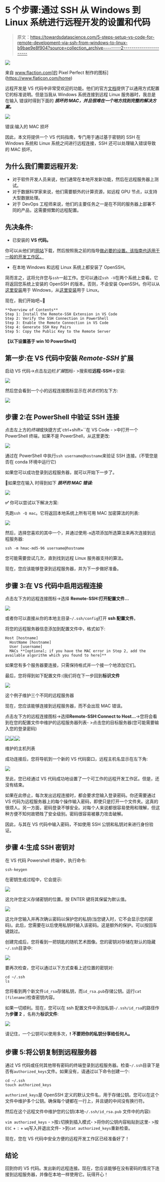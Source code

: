 # 5 个步骤:通过 SSH 从 Windows 到 Linux 系统进行远程开发的设置和代码

> 原文：<https://towardsdatascience.com/5-steps-setup-vs-code-for-remote-development-via-ssh-from-windows-to-linux-b9bae9e8f904?source=collection_archive---------2----------------------->

![](img/26961986bba62a7da49c11b940c011d0.png)

来自 www.flaction.com[的 Pixel Perfect 制作的图标](https://www.flaticon.com/home)

远程开发是 VS 代码中非常受欢迎的功能。他们的官方[文档](https://code.visualstudio.com/docs/remote/remote-overview)提供了以通用方式配置它的标准说明。但是当我从 Windows 系统连接到远程 Linux 服务器时，我总是在输入 错误时得到下面的 ***损坏的 MAC，并且很难在一个地方找到完整的解决方案。***

![](img/40d7c072f554882b6616f902f9b700ed.png)

错误:输入的 MAC 损坏

因此，本文将提供一个 VS 代码指南，专门用于通过基于密钥的 SSH 在 Windows 系统和 Linux 系统之间进行远程连接，SSH 还可以处理输入错误导致的 MAC 损坏。

## 为什么我们需要远程开发:

*   对于软件开发人员来说，他们通常在本地开发新功能，然后在远程服务器上测试。
*   对于数据科学家来说，他们需要额外的计算资源，如远程 GPU 节点，以支持大型数据处理。
*   对于 DevOps 工程师来说，他们的主要任务之一是在不同的服务器上部署不同的产品，这需要频繁的远程配置。

## 先决条件:

*   已安装的 **VS 代码。**

你可以从他们的[网站](https://code.visualstudio.com/download)下载，然后按照我之前的指导[做必要的设置。该指南也适用于一般的开发工作区。](/10-steps-to-setup-a-comprehensive-data-science-workspace-with-vscode-on-windows-32fe190a8f3)

*   在本地 Windows 和远程 Linux 系统上都安装了 OpenSSH。

简而言之，这将允许您与`ssh`一起工作。您可以通过`ssh -V`在两个系统上查看。它将返回您系统上安装的 OpenSSH 的版本。否则，不会安装 OpenSSH。你可以从[这里安装](https://docs.microsoft.com/en-us/windows-server/administration/openssh/openssh_install_firstuse)用于 Windows，从[这里安装](https://www.cyberciti.biz/faq/ubuntu-linux-install-openssh-server/)用于 Linux。

现在，我们开始吧~🚀

```
**Overview of Contents**
Step 1: Install the Remote-SSH Extension in VS Code
Step 2: Verify the SSH Connection in PowerShell
Step 3: Enable the Remote Connection in VS Code
Step 4: Generate SSH Key Pairs
Step 5: Copy the Public Key to the Remote Server
```

**【以下设置基于 win 10 PowerShell】**

## 第一步:在 VS 代码中安装 ***Remote-SSH* 扩展**

启动 VS 代码->点击左边栏*扩展*图标- >搜索框**远程-SSH**->安装:

![](img/4005aa53782845bb3b9c1dab352fd07b.png)

然后您会看到一个小的远程连接图标显示在*状态栏*的左下方:

![](img/99cf3893505b19230ba68842a5bd86c8.png)

## 步骤 2:在 PowerShell 中验证 SSH 连接

点击左上方的*终端*或快捷方式`ctrl+shift+``在 VS Code - >中打开一个 PowerShell 终端，如果不是 PowerShell，从这里更改:

![](img/6b5d44a9d8ccbb9f07dbdf82b328fcf0.png)

通过在 PowerShell 中执行`ssh username@hostname`来验证 SSH 连接。(不管您是否在 conda 环境中运行它)

如果您可以成功登录到远程服务器，就可以开始下一步了。

💢如果您在输入 时得到如下 ***损坏的 MAC 错误:***

![](img/da3b2f4cb0273495db9dc17df2e87633.png)

**✅** 你可以尝试以下解决方案:

先跑`ssh -Q mac`。它将返回本地系统上所有可用 MAC 加密算法的列表:

![](img/d1a23dafcb9dcfac1649cd3f782ad13a.png)

然后，选择您喜欢的其中一个，并通过使用`-m`选项添加所选算法来再次连接到远程服务器:

```
ssh -m hmac-md5-96 username@hostname
```

您可能需要尝试几次，直到找到远程 Linux 服务器支持的算法。

现在，您应该能够登录到远程服务器，并为下一步做好准备。

## 步骤 3:在 VS 代码中启用远程连接

点击左下方的远程连接图标->选择 **Remote-SSH:打开配置文件…**

![](img/1a7fcc8e5221379552bfa54ea2c417a9.png)

或者你可以直接从你的本地主目录`~/.ssh/config`打开 **ssh 配置文件**。

将您的远程服务器信息添加到配置文件中，格式如下:

```
Host [hostname]
  HostName [hostname]
  User [username]
  MACs **[optional; if you have the MAC error in Step 2, add the available algorithm which you found to here]**
```

如果您有多个服务器要连接，只需保持格式并一个接一个地添加它们。

最后，您将得到如下配置文件:(我们将在下一步回到**标识文件**

![](img/fa33c16e5f0ad9095008f38a118009d1.png)

这个例子维护三个不同的远程服务器

现在，您应该能够连接到远程服务器，而不会出现 MAC 错误。

点击左下方的远程连接图标->选择**Remote-SSH:Connect to Host…**->您将会看到在您的配置文件中维护的远程服务器列表- >点击您的目标服务器(您可能需要输入您的登录密码)

![](img/99cf3893505b19230ba68842a5bd86c8.png)![](img/8decb2658795965a35093889c23f1c19.png)![](img/c27f3df107b61654aed285055f7cf627.png)

维护的主机列表

成功连接后，您将导航到一个新的 VS 代码窗口，远程主机名显示在左下角:

![](img/0a4f827540ff4ad111da019f8f41ba78.png)

至此，您已经通过 VS 代码成功地设置了一个可工作的远程开发工作区。但是，还没有结束。

如果在此停止，每次发出远程连接时，都会要求您输入登录密码。你还需要通过 VS 代码为远程服务器上的每个操作输入密码，即使只是打开一个文件夹。这真的很烦人。另一方面，密码登录不够安全。对每个人来说都很容易使用和理解，但这种方便不知何故牺牲了安全级别。密码很容易被暴力攻击破解。

因此，与其在 VS 代码中输入密码，不如使用 SSH 公钥和私钥对来进行身份验证。

## 步骤 4:生成 SSH 密钥对

在 VS 代码 Powershell 终端中，执行命令:

```
ssh-keygen
```

在密钥生成过程中，它会提示:

![](img/d3a53eb31cb569bce468a4a498222b28.png)

这允许您定义存储密钥的位置。按 ENTER 键将其保留为默认值。

![](img/0f804673660a0d3401ea02fdcebba5a9.png)

这允许您输入并再次确认密码以保护您的私钥(当您键入时，它不会显示您的密码)。此后，您需要在以后使用私钥时输入该密码。这是额外的保护。可以按回车键跳过。

创建完成后，您将看到一把钥匙的随机艺术图像。您的密钥对存储在默认的隐藏`~/.ssh`目录中:

![](img/f126cbe0ef44e6b63677a89c6db1511b.png)

要再次检查，您可以通过以下方式查看上述位置的密钥对:

```
cd ~/.ssh
ls
```

您将看到两个新文件`id_rsa`存储私钥，而`id_rsa.pub`存储公钥。运行`cat [filename]`检查密钥内容。

如果一切顺利。现在，您可以在 ssh 配置文件中添加私钥`~/.ssh/id_rsa`的路径作为**步骤 2** ，名称为**标识文件**:

![](img/c9e3e7d6e2ca12f7edb2deac30e5c28a.png)

请记住，一个公钥可以使用多次，❗ **不要把你的私钥分享给任何人。**

## 步骤 5:将公钥复制到远程服务器

通过 VS 代码或任何其他带有密码的终端登录到远程服务器。检查`~/.ssh`目录下是否有`authorized_keys`文件。如果没有，请通过以下命令创建一个:

```
cd ~/.ssh  
touch authorized_keys 
```

`authorized_keys`是 OpenSSH 定义的默认文件名，用于存储公钥。您可以在这个文件中维护多个公钥。确保每个键都在一行上，并且键的中间没有换行符。

然后在这个远程文件中维护您的公钥(本地`~/.ssh/id_rsa.pub` 文件中的内容):

`vim authorized_keys` - >按`i`切换到插入模式- >将你的公钥内容粘贴到这里- >按`ESC` + `:` + `wq`写入并退出文件- >到`cat authorized_keys`重新检查。

现在，您在 VS 代码中安全方便的远程开发工作区已经准备好了！

## 结论

回到你的 VS 代码。发出新的远程连接。现在，您应该能够在没有密码的情况下连接到远程服务器，并像在本地一样使用它。玩得开心！